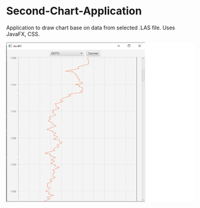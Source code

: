 # Second-Chart-Application
Application to draw chart base on data from selected .LAS file. Uses JavaFX, CSS.


![Screenshot](chart.png)